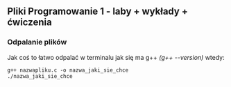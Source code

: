 ## Pliki Programowanie 1 - laby + wykłady + ćwiczenia

### Odpalanie plików

Jak coś to łatwo odpalać w terminalu jak się ma g++ _(g++ --version)_
wtedy:

```
g++ nazwapliku.c -o nazwa_jaki_sie_chce
./nazwa_jaki_sie_chce
```
